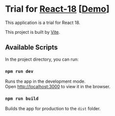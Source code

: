 # Trial for [React-18](https://github.com/reactwg/react-18/discussions/112) [[Demo](https://yukiyokotani.github.io/react-18/)]
This application is a trial for React 18.  

This project is built by [Vite](https://vitejs.dev/).

## Available Scripts

In the project directory, you can run:

### `npm run dev`

Runs the app in the development mode.<br />
Open [http://localhost:3000](http://localhost:3000) to view it in the browser.

### `npm run build`

Builds the app for production to the `dist` folder.<br />

